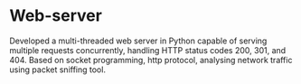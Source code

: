 # Web-server

Developed a multi-threaded web server in Python capable of serving multiple requests concurrently, handling HTTP status codes 200, 301, and 404. Based on socket programming, http protocol, analysing network traffic using packet sniffing tool.
